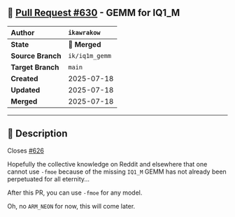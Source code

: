 ## 🔀 [Pull Request #630](https://github.com/ikawrakow/ik_llama.cpp/pull/630) - GEMM for IQ1_M

| **Author** | `ikawrakow` |
| :--- | :--- |
| **State** | 🔀 **Merged** |
| **Source Branch** | `ik/iq1m_gemm` |
| **Target Branch** | `main` |
| **Created** | 2025-07-18 |
| **Updated** | 2025-07-18 |
| **Merged** | 2025-07-18 |

---

## 📄 Description

Closes [#626](https://github.com/ikawrakow/ik_llama.cpp/issues/626) 

Hopefully the collective knowledge on Reddit and elsewhere that one cannot use `-fmoe` because of the missing `IQ1_M` GEMM has not already been perpetuated for all eternity...

After this PR, you can use `-fmoe` for any model.

Oh, no `ARM_NEON` for now, this will come later.
